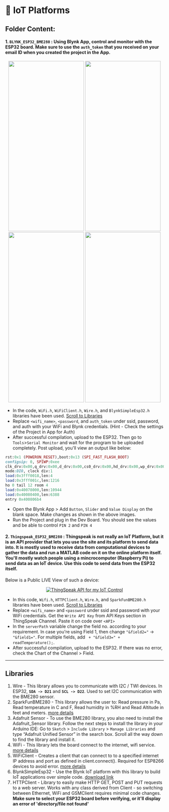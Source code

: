 #  🏪 IoT Platforms

## Folder Content:

####  1. `BLYNK_ESP32_BME280` : Using Blynk App, control and monitor with the ESP32 board. Make sure to use the `auth_token` that you received on your email ID when you created the project in the App.
<p align="center">
  <img src="https://user-images.githubusercontent.com/52236719/137901894-b8d6359c-9ea1-4746-8ddb-769e84484f71.jpeg"width="240" height="540">
 <!--- <img src="https://user-images.githubusercontent.com/52236719/137902081-1d188c57-eda4-401b-911a-a7f3e948c66f.jpeg"width="240" height="540">  --->
  <img src="https://user-images.githubusercontent.com/52236719/137903934-ab3fce2f-cbc3-4d69-9945-a7b6e25db7b3.jpeg"width="240" height="540">
  <img src="https://user-images.githubusercontent.com/52236719/137903992-3da85dfe-4f59-474b-89ae-7c38c4bca41e.jpeg"width="240" height="540">
  <img src="https://user-images.githubusercontent.com/52236719/137903845-a633a002-65eb-4a06-85e5-706cc7541646.jpeg"width="240" height="540">
  <br>
</p>

- In the code, `WiFi.h`, `WiFiClient.h`, `Wire.h`, and `BlynkSimpleEsp32.h` libraries have been used. [Scroll to Libraries](https://github.com/hippyaki/IoT-Workshop-IEEE-RAS-PESU/tree/master/IoT%20Platforms#libraries)
- Replace `<wifi_name>`, `<password`, and `auth_token` under ssid, password, and auth with your WiFi and Blynk credentials. (Hint - Check the settings of the Project in App for Auth)
- After successful compilation, upload to the ESP32. Then go to `Tools`>`Serial Monitor` and wait for the program to be uploaded completely. Post upload, you'll view an output like below: <br>
```ruby
rst:0x1 (POWERON_RESET),boot:0x13 (SPI_FAST_FLASH_BOOT)
configsip: 0, SPIWP:0xee
clk_drv:0x00,q_drv:0x00,d_drv:0x00,cs0_drv:0x00,hd_drv:0x00,wp_drv:0x00
mode:DIO, clock div:1
load:0x3fff0018,len:4
load:0x3fff001c,len:1216
ho 0 tail 12 room 4
load:0x40078000,len:10944
load:0x40080400,len:6388
entry 0x400806b4
```
- Open the Blynk App > Add `Button`, `Slider` and `Value Display` on the blank space. Make changes as shown in the above images. 
- Run the Project and plug in the Dev Board. You should see the values and be able to control `PIN 2` and `PIN 4`

####  2. `Thingspeak_ESP32_BME280` : Thingspeak is not really an IoT Platform, but it is an API provider that lets you use the site and its platform to send data into. It is mostly used to receive data from computational devices to gather the data and run a MATLAB code on it on the online platform itself. <br> You'll mostly watch people using a mincrocomputer (Raspberry Pi) to send data as an IoT device. Use this code to send data from the ESP32 itself. 

Below is a Public LIVE View of such a device:
<br>
<p align="center"><a href="https://thingspeak.com/channels/1518815/charts/2?bgcolor=%23ffffff&color=%23d62020&dynamic=true&results=60&type=line&update=15&title=Humidity">
  <img src="https://user-images.githubusercontent.com/52236719/138034641-a03f0e36-b855-46a8-b89d-3abc37776de3.png" alt = "ThingSpeak API for my IoT Control">
<a>
</p>

- In this code, `Wifi.h`,  `HTTPClient.h`, `Wire.h`, and `SparkFunBME280.h` libraries have been used. [Scroll to Libraries](https://github.com/hippyaki/IoT-Workshop-IEEE-RAS-PESU/tree/master/IoT%20Platforms#libraries)
- Replace `<wifi_name>` and `<password` under ssid and password with your WiFi credentials. Get the `Write API Key` from API Keys section in ThingSpeak Channel. Paste it on code over `<API>`
- In the `serverPath` variable change the field no. according to your requirement. In case you're using Field 1, then change `"&field2="` -> `"&field1="`. For multiple fields, add ` + "&field3=" + readTemperature();`.
- After successful compilation, upload to the ESP32. If there was no error, check the Chart of the Channel > Field. 
  
-----------------------------------------------------------------------------------------------


## Libraries

1. Wire - This library allows you to communicate with I2C / TWI devices. In ESP32, **`SDA -> D21`** and **`SCL -> D22`**. Used to set I2C communication with the BME280 sensor.
2. SparkFunBME280 - This library allows the user to: Read pressure in Pa, Read temperature in C and F, Read humidity in %RH and Read Altitude in feet and meters. [more details](https://github.com/sparkfun/SparkFun_BME280_Arduino_Library)
3. Adafruit Sensor - To use the BME280 library, you also need to install the Adafruit_Sensor library. Follow the next steps to install the library in your Arduino IDE:
Go to `Sketch` > `Include Library` > `Manage Libraries` and type “Adafruit Unified Sensor” in the search box. Scroll all the way down to find the library and install it.
4. WiFi - This library lets the board connect to the internet, wifi service. [more details](https://www.arduino.cc/en/Reference/WiFi)
5. WiFiClient - Creates a client that can connect to to a specified internet IP address and port as defined in client.connect(). Required for ESP8266 devices to avoid error. [more details](https://www.arduino.cc/en/Reference/WiFiClient)
6. BlynkSimpleEsp32 - Use the Blynk IoT platform with this library to build IoT applications over simple code. [download link](https://github.com/blynkkk/blynk-library/releases/download/v1.0.1/Blynk_Release_v1.0.1.zip)
7. HTTPClient - Library to easily make HTTP GET, POST and PUT requests to a web server. Works with any class derived from Client - so switching between Ethernet, WiFi and GSMClient requires minimal code changes. **Make sure to select your ESP32 board before verifying, or it'll display an error of 'directory/file not found'**
